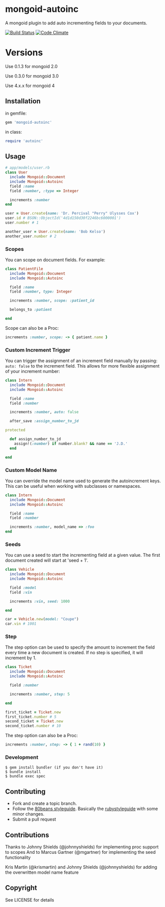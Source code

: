 # mongoid-autoinc

A mongoid plugin to add auto incrementing fields to your documents.

[![Build Status](https://travis-ci.org/suweller/mongoid-autoinc.png?branch=master)](https://travis-ci.org/suweller/mongoid-autoinc)
[![Code Climate](https://codeclimate.com/github/suweller/mongoid-autoinc.png)](https://codeclimate.com/github/suweller/mongoid-autoinc)

# Versions

Use 0.1.3 for mongoid 2.0

Use 0.3.0 for mongoid 3.0

Use 4.x.x for mongoid 4

## Installation

in gemfile:

``` ruby
gem 'mongoid-autoinc'
```

in class:

``` ruby
require 'autoinc'
```

## Usage

``` ruby
# app/models/user.rb
class User
  include Mongoid::Document
  include Mongoid::Autoinc
  field :name
  field :number, :type => Integer

  increments :number
end

user = User.create(name: 'Dr. Percival "Perry" Ulysses Cox')
user.id # BSON::ObjectId('4d1d150d30f2246bc6000001')
user.number # 1

another_user = User.create(name: 'Bob Kelso')
another_user.number # 2
```

### Scopes

You can scope on document fields. For example:

``` ruby
class PatientFile
  include Mongoid::Document
  include Mongoid::Autoinc

  field :name
  field :number, type: Integer

  increments :number, scope: :patient_id

  belongs_to :patient

end
```

Scope can also be a Proc:

``` ruby
increments :number, scope: -> { patient.name }
```

### Custom Increment Trigger

You can trigger the assignment of an increment field manually by passing:
`auto: false` to the increment field.
This allows for more flexible assignment of your increment number:

``` ruby
class Intern
  include Mongoid::Document
  include Mongoid::Autoinc

  field :name
  field :number

  increments :number, auto: false

  after_save :assign_number_to_jd

protected

  def assign_number_to_jd
    assign!(:number) if number.blank? && name == 'J.D.'
  end

end
```

### Custom Model Name

You can override the model name used to generate the autoincrement keys. This can be useful
when working with subclasses or namespaces.

``` ruby
class Intern
  include Mongoid::Document
  include Mongoid::Autoinc

  field :name
  field :number

  increments :number, model_name => :foo
end
```

### Seeds

You can use a seed to start the incrementing field at a given value. The first
document created will start at 'seed + 1'.

``` ruby
class Vehicle
  include Mongoid::Document
  include Mongoid::Autoinc

  field :model
  field :vin

  increments :vin, seed: 1000

end

car = Vehicle.new(model: "Coupe")
car.vin # 1001
```

### Step

The step option can be used to specify the amount to increment the field every
time a new document is created. If no step is specified, it will increment by
1.

``` ruby
class Ticket
  include Mongoid::Document
  include Mongoid::Autoinc

  field :number

  increments :number, step: 5

end
```
``` ruby
first_ticket = Ticket.new
first_ticket.number # 5
second_ticket = Ticket.new
second_ticket.number # 10
```

The step option can also be a Proc:

``` ruby
increments :number, step: -> { 1 + rand(10) }
```

### Development

```
$ gem install bundler (if you don't have it)
$ bundle install
$ bundle exec spec
```

## Contributing

* Fork and create a topic branch.
* Follow the
  [80beans styleguide](https://gist.github.com/b896eb9e66fc6ab3640d).
  Basically the [rubystyleguide](https://github.com/bbatsov/ruby-style-guide/)
  with some minor changes.
* Submit a pull request

## Contributions

Thanks to Johnny Shields (@johnnyshields) for implementing proc support to scopes
And to Marcus Gartner (@mgartner) for implementing the seed functionality

Kris Martin (@krismartin) and Johnny Shields (@johnnyshields) for adding the
overwritten model name feature

## Copyright

See LICENSE for details
